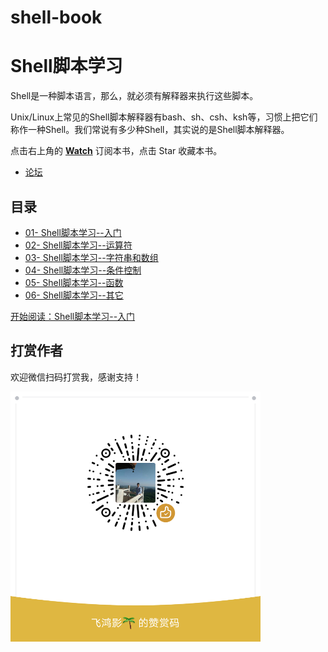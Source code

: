 # shell-book

Shell脚本学习
===========

Shell是一种脚本语言，那么，就必须有解释器来执行这些脚本。

Unix/Linux上常见的Shell脚本解释器有bash、sh、csh、ksh等，习惯上把它们称作一种Shell。我们常说有多少种Shell，其实说的是Shell脚本解释器。

点击右上角的 **[Watch](https://github.com/52fhy/shell-book/subscription)** 订阅本书，点击 Star 收藏本书。

- [论坛](https://github.com/52fhy/shell-book/issues)


## 目录

- [01- Shell脚本学习--入门](chapter1.md)
- [02- Shell脚本学习--运算符](chapter2.md)
- [03- Shell脚本学习--字符串和数组](chapter3.md)
- [04- Shell脚本学习--条件控制](chapter4.md)
- [05- Shell脚本学习--函数](chapter5.md)
- [06- Shell脚本学习--其它](chapter6.md)



[开始阅读：Shell脚本学习--入门](chapter1.md)


## 打赏作者

欢迎微信扫码打赏我，感谢支持！

![打赏作者](wechat.png)

